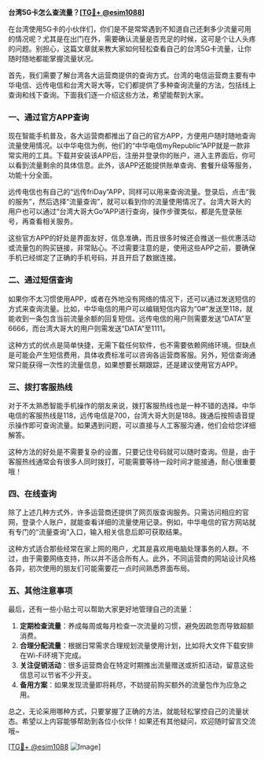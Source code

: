 **台湾5G卡怎么查流量？[[TG💪+ @esim1088](https://t.me/s/esim1088)]**

在台湾使用5G卡的小伙伴们，你们是不是常常遇到不知道自己还剩多少流量可用的情况呢？尤其是在出门在外，需要确认流量是否充足的时候，这可是个让人头疼的问题。别担心，这篇文章就来教大家如何轻松查看自己的台湾5G卡流量，让你随时随地都能掌握流量状况。

首先，我们需要了解台湾各大运营商提供的查询方式。台湾的电信运营商主要有中华电信、远传电信和台湾大哥大等，它们都提供了多种查询流量的方法，包括线上查询和线下查询。下面我们逐一介绍这些方法，希望能帮到大家。

### **一、通过官方APP查询**

现在智能手机普及，各大运营商都推出了自己的官方APP，方便用户随时随地查询流量使用情况。以中华电信为例，他们的“中华电信myRepublic”APP就是一款非常实用的工具。下载并安装该APP后，注册并登录你的账户，进入主界面后，你可以看到流量剩余的具体信息。此外，该APP还能提供账单查询、套餐升级等服务，功能十分全面。

远传电信也有自己的“远传friDay”APP，同样可以用来查询流量。登录后，点击“我的服务”，然后选择“流量查询”，就可以看到你的流量使用情况了。台湾大哥大的用户也可以通过“台湾大哥大Go”APP进行查询，操作步骤类似，都是先登录账号，再查看相关服务。

这些官方APP的好处是界面友好，信息准确，而且很多时候还会推送一些优惠活动或流量包的购买链接，非常贴心。不过需要注意的是，使用这些APP之前，要确保手机已经绑定了正确的手机号码，并且开启了数据连接。

### **二、通过短信查询**

如果你不太习惯使用APP，或者在外地没有网络的情况下，还可以通过发送短信的方式来查询流量。比如，中华电信的用户可以编辑短信内容为“0#”发送至118，就能收到一条包含当前流量余额的回复短信。远传电信的用户则需要发送“DATA”至6666，而台湾大哥大的用户则需发送“DATA”至1111。

这种方式的优点是简单快捷，无需下载任何软件，也不需要依赖网络环境。但缺点是可能会产生短信费用，具体收费标准可以咨询各运营商客服。另外，短信查询通常只能获得一次性的流量信息，如果想要长期跟踪，还是建议使用官方APP。

### **三、拨打客服热线**

对于不太熟悉智能手机操作的朋友来说，拨打客服热线也是一种不错的选择。中华电信的客服热线是118，远传电信是700，台湾大哥大则是188。拨通后按照语音提示操作即可查询流量。如果遇到问题，可以直接与人工客服沟通，他们会给您详细解答。

这种方法的好处是不需要复杂的设置，只要记住号码就可以随时查询。但是，由于客服热线通常会有很多人同时拨打，可能需要等待一段时间才能接通，耐心很重要哦！

### **四、在线查询**

除了上述几种方式外，许多运营商还提供了网页版查询服务。只需访问相应的官网，登录个人账户，就能查看详细的流量使用记录。例如，中华电信的官方网站就有专门的“流量查询”入口，输入相关信息后即可获取结果。

这种方式适合那些经常在家上网的用户，尤其是喜欢用电脑处理事务的人群。不过，由于需要网络支持，所以并不适合所有人。此外，不同运营商的网站设计风格各异，初次使用的朋友们可能需要花一点时间熟悉界面布局。

### **五、其他注意事项**

最后，还有一些小贴士可以帮助大家更好地管理自己的流量：

1. **定期检查流量**：养成每周或每月检查一次流量的习惯，避免因疏忽而导致超额消费。
2. **合理分配流量**：根据日常需求合理规划流量使用计划，比如将大文件下载安排在Wi-Fi环境下完成。
3. **关注促销活动**：很多运营商会在特定时期推出流量赠送或折扣活动，留意这些信息可以节省不少开支。
4. **备用方案**：如果发现流量即将耗尽，不妨提前购买额外的流量包作为应急之用。

总之，无论采用哪种方式，只要掌握了正确的方法，就能轻松掌控自己的流量状态。希望以上内容能够帮助到各位小伙伴！如果还有其他疑问，欢迎随时留言交流哦~

[[TG💪+ @esim1088](https://t.me/s/esim1088) ![Image](https://i.postimg.cc/4NQfJmqS/Snipaste-2025-05-13-00-14-12.png)]